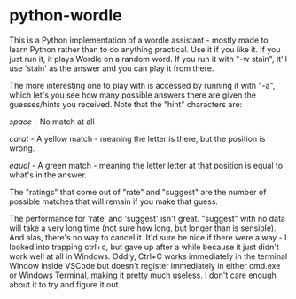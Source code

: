 # python-wordle

This is a Python implementation of a wordle assistant - mostly made to learn Python rather than to
do anything practical.  Use it if you like it.  If you just run it, it plays Wordle on a random word.
If you run it with "-w stain", it'll use 'stain' as the answer and you can play it from there.

The more interesting one to play with is accessed by running it with "-a", which let's you see
how many possible answers there are given the guesses/hints you received.  Note that the "hint"
characters are:

*space* - No match at all

*carat* - A yellow match - meaning the letter is there, but the position is wrong.

*equal* - A green match - meaning the letter letter at that position is equal to what's in the answer.

The "ratings" that come out of "rate" and "suggest" are the number of possible matches that will
remain if you make that guess.

The performance for 'rate' and 'suggest' isn't great.  "suggest" with no data will take a very long
time (not sure how long, but longer than is sensible).  And alas, there's no way to cancel it.
It'd sure be nice if there were a way - I looked into trapping ctrl+c, but gave up after a while
because it just didn't work well at all in Windows.  Oddly, Ctrl+C works immediately in the terminal
Window inside VSCode but doesn't register immediately in either cmd.exe or Windows Terminal, making
it pretty much useless.  I don't care enough about it to try and figure it out.
